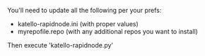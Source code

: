 You'll need to update all the following per your prefs:

* katello-rapidnode.ini (with proper values)
* myrepofile.repo (with any additional repos you want to install)

Then execute 'katello-rapidnode.py'

